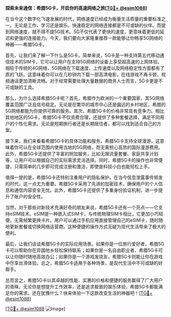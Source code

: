 **探索未来通信：希腊5G卡，开启你的高速网络之旅[[TG💪+ @esim1088](https://t.me/s/esim1088)]**

在当今这个数字化飞速发展的时代，网络速度已经成为衡量生活质量的重要标准之一。无论是工作、学习还是娱乐，快速稳定的网络连接都是不可或缺的伙伴。而提到网络速度，就不得不提5G技术。5G不仅代表了更快的速度，更意味着更低的延迟和更强的连接能力。今天，我们要向大家隆重推荐一款能够让你畅享5G网络的神器——希腊5G卡。

首先，让我们来了解一下什么是5G卡。简单来说，5G卡是一种支持第五代移动通信技术的SIM卡，它可以让用户在支持5G网络的设备上享受超高速的上网体验。相较于传统的4G网络，5G网络在下载速度、上传速度以及网络稳定性方面都有了质的飞跃。这意味着你可以在几秒钟内下载一部高清电影，在线游戏不再卡顿，视频通话更加清晰流畅。对于经常需要处理大量数据的商务人士而言，5G卡更是不可或缺的工具。

那么，为什么选择希腊5G卡呢？首先，希腊作为欧洲的一个重要国家，其5G网络覆盖范围广泛且信号稳定。无论是在繁华的城市中心还是偏远的乡村地区，希腊的5G网络都能为你提供可靠的服务。其次，希腊5G卡的价格非常具有竞争力。相比其他地区的5G卡，希腊5G卡不仅资费合理，还提供了多种套餐选择，满足不同用户的个性化需求。无论是短期旅行者还是长期居住者，都可以找到适合自己的方案。

接下来，我们来看看希腊5G卡的具体功能和服务。希腊5G卡支持全球漫游，这意味着你可以在全球范围内使用当地的5G网络，而无需担心高昂的国际漫游费用。此外，希腊5G卡还提供了丰富的附加服务，比如无限流量套餐、家庭共享计划等，让用户可以根据自己的实际需求灵活选择。同时，希腊5G卡的操作也非常便捷，只需简单的几步即可完成注册和激活，即使是科技小白也能轻松上手。

值得一提的是，希腊5G卡还特别注重用户的隐私保护。在当今信息泄露事件频发的时代，这一点尤为重要。希腊5G卡采用了先进的加密技术，确保用户的个人信息和通信内容安全无忧。此外，希腊5G卡还提供了多重身份验证机制，进一步提升了账户的安全性。

当然，对于那些对新技术充满好奇的朋友来说，希腊5G卡还有一个亮点——它支持eSIM技术。eSIM是一种嵌入式SIM卡，与传统物理SIM卡相比，它更加小巧轻便，无需频繁更换卡片。用户可以通过手机应用直接管理自己的eSIM卡，随时随地更新套餐或切换网络运营商。这种便捷的操作方式无疑为现代生活带来了极大的便利。

最后，让我们谈谈希腊5G卡的实际应用场景。如果你是一位旅行爱好者，希腊5G卡可以帮助你在异国他乡轻松保持联系；如果你是一名自由职业者，希腊5G卡可以让你随时随地高效办公；如果你是一个游戏发烧友，希腊5G卡则能让你在游戏中尽享丝滑体验。总之，希腊5G卡适用于各种场景，是现代生活中不可或缺的好帮手。

总而言之，希腊5G卡以其卓越的性能、实惠的价格和便捷的服务赢得了广大用户的青睐。无论你是想提升工作效率，还是追求极致的娱乐体验，希腊5G卡都能满足你的需求。还在犹豫什么？快来体验一下这款改变生活的神器吧！[[TG💪+ @esim1088](https://t.me/s/esim1088)]

[[TG💪+ @esim1088](https://t.me/s/esim1088) ![Image](https://i.postimg.cc/4NQfJmqS/Snipaste-2025-05-13-00-14-12.png)]